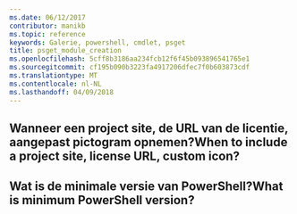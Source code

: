 ```yaml
---
ms.date: 06/12/2017
contributor: manikb
ms.topic: reference
keywords: Galerie, powershell, cmdlet, psget
title: psget_module_creation
ms.openlocfilehash: 5cff8b3186aa234fcb12f6f45b093896541765e1
ms.sourcegitcommit: cf195b090b3223fa4917206dfec7f0b603873cdf
ms.translationtype: MT
ms.contentlocale: nl-NL
ms.lasthandoff: 04/09/2018
---
```

## <a name="when-to-include-a-project-site-license-url-custom-icon"></a><span data-ttu-id="def10-103">Wanneer een project site, de URL van de licentie, aangepast pictogram opnemen?</span><span class="sxs-lookup"><span data-stu-id="def10-103">When to include a project site, license URL, custom icon?</span></span>


## <a name="what-is-minimum-powershell-version"></a><span data-ttu-id="def10-104">Wat is de minimale versie van PowerShell?</span><span class="sxs-lookup"><span data-stu-id="def10-104">What is minimum PowerShell version?</span></span>